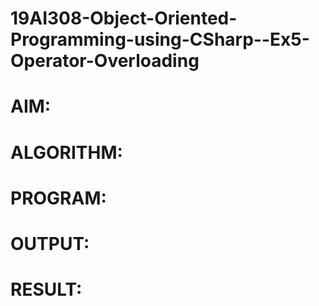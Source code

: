 # 19AI308-Object-Oriented-Programming-using-CSharp--Ex5-Operator-Overloading
# AIM:
# ALGORITHM:
# PROGRAM:
# OUTPUT:
# RESULT:
